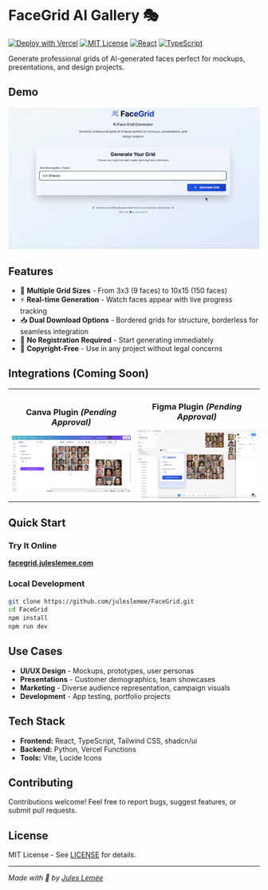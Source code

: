 # FaceGrid AI Gallery 🎭

[![Deploy with Vercel](https://vercel.com/button)](https://vercel.com/new/clone?repository-url=https%3A%2F%2Fgithub.com%2Fjuleslemee%2FFaceGrid)
[![MIT License](https://img.shields.io/badge/License-MIT-green.svg)](https://choosealicense.com/licenses/mit/)
[![React](https://img.shields.io/badge/React-20232A?logo=react&logoColor=61DAFB)](https://reactjs.org/)
[![TypeScript](https://img.shields.io/badge/TypeScript-007ACC?logo=typescript&logoColor=white)](https://www.typescriptlang.org/)

Generate professional grids of AI-generated faces perfect for mockups, presentations, and design projects.

## Demo

![FaceGrid Demo](public/demo.gif)

## Features

- 🎯 **Multiple Grid Sizes** - From 3x3 (9 faces) to 10x15 (150 faces)
- ⚡ **Real-time Generation** - Watch faces appear with live progress tracking
- 📥 **Dual Download Options** - Bordered grids for structure, borderless for seamless integration
- 🚀 **No Registration Required** - Start generating immediately
- 💼 **Copyright-Free** - Use in any project without legal concerns

## Integrations (Coming Soon)

<div align="center">
  <table>
    <tr>
      <td align="center">
        <h3>Canva Plugin <em>(Pending Approval)</em></h3>
        <img src="public/CanvaPlugin.png" alt="FaceGrid Canva Plugin" width="400">
      </td>
      <td align="center">
        <h3>Figma Plugin <em>(Pending Approval)</em></h3>
        <img src="public/FigmaPlugin.png" alt="FaceGrid Figma Plugin" width="400">
      </td>
    </tr>
  </table>
</div>

## Quick Start

### Try It Online
**[facegrid.juleslemee.com](https://facegrid.juleslemee.com)**

### Local Development
```bash
git clone https://github.com/juleslemee/FaceGrid.git
cd FaceGrid
npm install
npm run dev
```

## Use Cases

- **UI/UX Design** - Mockups, prototypes, user personas
- **Presentations** - Customer demographics, team showcases
- **Marketing** - Diverse audience representation, campaign visuals
- **Development** - App testing, portfolio projects

## Tech Stack

- **Frontend:** React, TypeScript, Tailwind CSS, shadcn/ui
- **Backend:** Python, Vercel Functions
- **Tools:** Vite, Lucide Icons

## Contributing

Contributions welcome! Feel free to report bugs, suggest features, or submit pull requests.

## License

MIT License - See [LICENSE](LICENSE) for details.

---

*Made with 💙 by [Jules Lemée](https://juleslemee.com)*